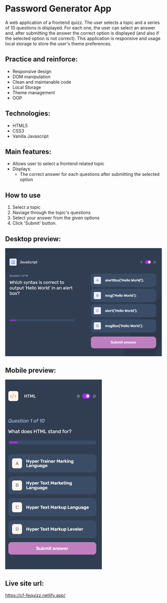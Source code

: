 # Password Generator App

A web application of a frontend quizz. The user selects a topic and a series of 10 questions is displayed. For each one, the user can select an answer and, after submitting the answer
the correct option is displayed (and also if the selected option is not correct).
This application is responsive and usage local storage to store the user's theme preferences.

## Practice and reinforce:
- Responsive design
- DOM manipulation
- Clean and maintanable code
- Local Storage
- Theme management
- OOP

## Technologies:
- HTML5
- CSS3
- Vanilla Javascript


## Main features:
-  Allows user to select a frontend related topic
-  Displays:
    - The correct answer for each questions after submitting the selected option

## How to use
1. Select a topic
2. Naviage through the topic's questions
3. Select your answer from the given options
4. Click 'Submit' button.

## **Desktop preview:**
![Screenshot](./preview/desktop-preview.png)

## **Mobile preview:**
![Screenshot](./preview/mobile-preview.png)

## Live site url:
https://cf-fequizz.netlify.app/